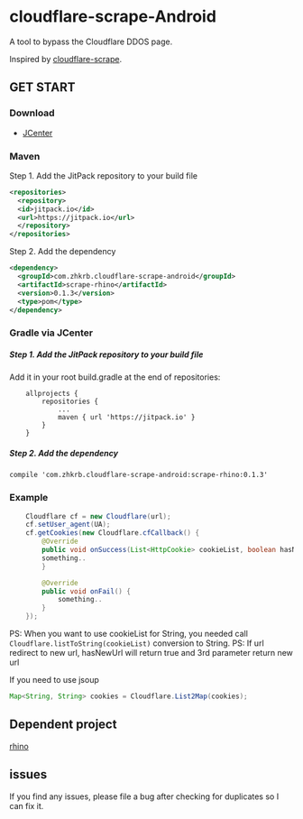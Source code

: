 # cloudflare-scrape-Android  
A tool to bypass the Cloudflare DDOS page.  


Inspired by [cloudflare-scrape](https://github.com/Anorov/cloudflare-scrape).  
## GET START  
### Download

- [JCenter][1]

[1]: https://bintray.com/zhkrb/cloudflare-scrape-android/scrape-rhino/

### Maven
Step 1. Add the JitPack repository to your build file
```xml
<repositories>
  <repository>
  <id>jitpack.io</id>
  <url>https://jitpack.io</url>
  </repository>
</repositories>
```
Step 2. Add the dependency
```xml
<dependency>
  <groupId>com.zhkrb.cloudflare-scrape-android</groupId>
  <artifactId>scrape-rhino</artifactId>
  <version>0.1.3</version>
  <type>pom</type>
</dependency>
```

### Gradle via JCenter
##### Step 1. Add the JitPack repository to your build file
Add it in your root build.gradle at the end of repositories:
```
    allprojects {
   		repositories {
   			...
   			maven { url 'https://jitpack.io' }
   		}
    }
```    
##### Step 2. Add the dependency
```
compile 'com.zhkrb.cloudflare-scrape-android:scrape-rhino:0.1.3'
```


### Example  
```java
    Cloudflare cf = new Cloudflare(url);
    cf.setUser_agent(UA);
    cf.getCookies(new Cloudflare.cfCallback() {
        @Override
        public void onSuccess(List<HttpCookie> cookieList, boolean hasNewUrl ,String newUrl) {
	    something..
        }

        @Override
        public void onFail() {
            something..
        }
    });
```  
PS: When you want to use cookieList for String, you needed call `Cloudflare.listToString(cookieList)` conversion to String. 
PS: If url redirect to new url, hasNewUrl will return true and 3rd parameter return new url 
  
If you need to use jsoup  
```java
Map<String, String> cookies = Cloudflare.List2Map(cookies);
```  
## Dependent project
[rhino](https://github.com/mozilla/rhino)

## issues
If you find any issues, please file a bug after checking for duplicates so I can fix it.
